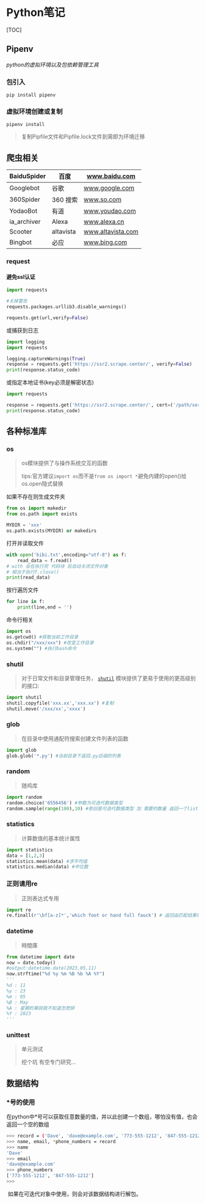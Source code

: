 # Python笔记

[TOC]



## Pipenv

_python的虚拟环境以及包依赖管理工具_

### 包引入

`pip install pipenv`

### 虚拟环境创建或复制

`pipenv install`

> 复制Pipfile文件和Pipfile.lock文件到需即为环境迁移

## 爬虫相关

| BaiduSpider | 百度      | www.baidu.com     |
| ----------- | --------- | ----------------- |
| Googlebot   | 谷歌      | www.google.com    |
| 360Spider   | 360 搜索  | www.so.com        |
| YodaoBot    | 有道      | www.youdao.com    |
| ia_archiver | Alexa     | www.alexa.cn      |
| Scooter     | altavista | www.altavista.com |
| Bingbot     | 必应      | www.bing.com      |

### request

#### 避免ssl认证

```python
import requests

#关掉警告
requests.packages.urllib3.disable_warnings()

requests.get(url,verify=False)
```

或捕获到日志

``` py
import logging
import requests

logging.captureWarnings(True)
response = requests.get('https://ssr2.scrape.center/', verify=False)
print(response.status_code)
```

或指定本地证书(key必须是解密状态)

``` python
import requests

response = requests.get('https://ssr2.scrape.center/', cert=('/path/server.crt', '/path/server.key'))
print(response.status_code)
```

## 各种标准库

### os

> os模块提供了与操作系统交互的函数
>
> tips:官方建议`import os`而不是`from os import *`避免内建的open()给os.open隐式替换

如果不存在则生成文件夹

``` python
from os import makedir
from os.path import exists

MYDIR = 'xxx'
os.path.exists(MYDIR) or makedirs
```

打开并读取文件

``` python
with open('bibi.txt',encoding="utf-8") as f:
    read_data = f.read()
# with 会在执行完 代码块 后自动关闭文件对象
# 相当于执行f.close()
print(read_data)
```

按行遍历文件

``` python
for line in f:
    print(line,end = '')
```

命令行相关

```python
import os
os.getcwd() #获取当前工作目录
os.chdir("/xxx/xxx") #改变工作目录
os.system("") #执行bash命令
```

### shutil

> 对于日常文件和目录管理任务， [`shutil`](https://docs.python.org/zh-cn/3.10/library/shutil.html#module-shutil) 模块提供了更易于使用的更高级别的接口:

```python
import shutil
shutil.copyfile('xxx.xx','xxx.xx') #复制
shutil.move('/xxx/xx','xxxx')
```

### glob

> 在目录中使用通配符搜索创建文件列表的函数

``` python
import glob
glob.glob('*.py') #当前目录下返回.py后缀的列表 
```

### random

> 随鸡库

``` python
import random
random.choice('6556456') #参数为可迭代数据类型
random.sample(range(100),10) #依旧是可迭代数据类型 加 需要的数量 返回一个list len(list) = 10
```

### statistics

> 计算数值的基本统计属性

```python
import statistics
data = [1,2,3] 
statistics.mean(data) #求平均值
statistics.median(data) #中位数
```

### 正则请用re

> 正则表达式专用

``` python
import re
re.finall(r'\bf[a-z]*','which foot or hand full fauck') # 返回由匹配结果组成的list
```

### datetime

> 時間庫

``` python
from datetime import date
now = date.today() 
#output:datetime.date(2023,05,11)
now.strftime("%d %y %m %B %b %A %Y")
'''
%d : 11
%y : 23
%m : 05
%B : May
%A : 星期的單詞我不知道怎麽拼
%Y : 2023
'''
```

### unittest

> 单元测试
>
> 挖个坑 有空专门研究...

## 数据结构

### *号的使用

​	在python中*号可以获取任意数量的值，并以此创建一个数组，哪怕没有值，也会返回一个空的数组

```bash
>>> record = ('Dave', 'dave@example.com', '773-555-1212', '847-555-1212')
>>> name, email, *phone_numbers = record
>>> name
'Dave'
>>> email
'dave@example.com'
>>> phone_numbers
['773-555-1212', '847-555-1212']
>>>
```

​	如果在可迭代对象中使用，则会对该数据结构进行解包。







